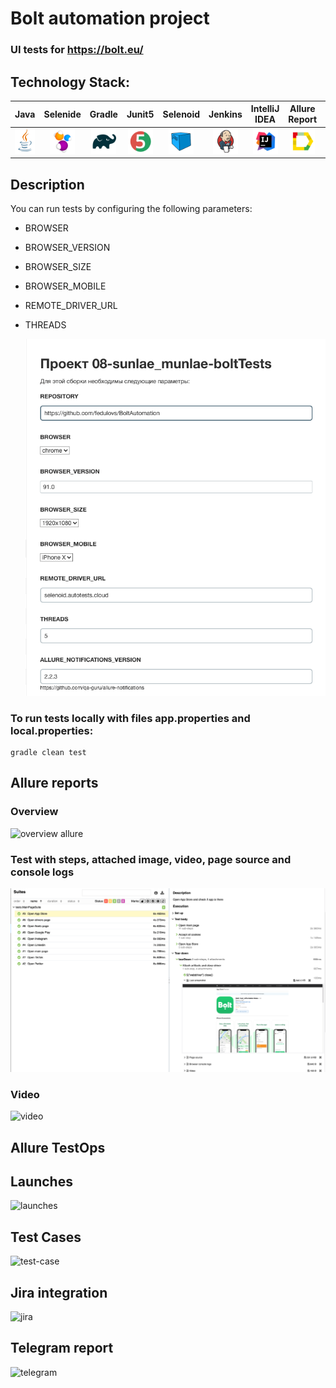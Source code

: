 # Bolt automation project
### UI tests for https://bolt.eu/
## Technology Stack:

| Java | Selenide | Gradle | Junit5 | Selenoid | Jenkins | IntelliJ IDEA | Allure Report | Telegram |
|:------:|:----:|:------:|:------:|:--------:|:--------:|:-------------:|:---------:|:--------:|
| <img src="images/JAVA.svg" width="40" height="40"> | <img src="images/Selenide.svg" width="40" height="40"> | <img src="images/Gradle.svg" width="40" height="40"> | <img src="images/Junit5.svg" width="40" height="40"> | <img src="images/Selenoid.svg" width="40" height="40"> | <img src="images/Jenkins.svg" width="40" height="40"> | <img src="images/IDEA.svg" width="40" height="40"> | <img src="images/Allure Report.svg" width="40" height="40"> | <img src="images/Telegram.svg" width="40" height="40"> |

## Description

You can run tests by configuring the following parameters:

- BROWSER
- BROWSER_VERSION
- BROWSER_SIZE
- BROWSER_MOBILE
- REMOTE_DRIVER_URL
- THREADS

  ![Parametrised build](./images/JenkinsJob.png)

### To run tests locally with files app.properties and local.properties:

```
gradle clean test 
```

## Allure reports

### Overview

![overview allure](./img/allure-demo.png)

### Test with steps, attached image, video, page source and console logs

![selenoid_screen](./images/AllureReport.png)

### Video

![video](./img/demo.gif)

## Allure TestOps

## Launches

![launches](./img/launches-demo.png)

## Test Cases

![test-case](./img/test-case-demo.png)

## Jira integration

![jira](./img/jira-demo.png)

## Telegram report

![telegram](./img/telegram-demo.png)

